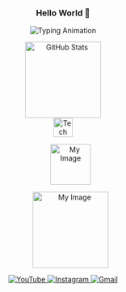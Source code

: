 <!-- ============================= -->
<!-- Title Section -->
<!-- ============================= -->
<!-- Centered greeting message -->
<h3 align="center">Hello World 👋</h3>

<!-- ============================= -->
<!-- Typing Animation Section -->
<!-- ============================= -->
<!-- Animated text to introduce yourself -->
<p align="center">
  <img 
    src="https://readme-typing-svg.demolab.com?font=Fira+Code&pause=1000&color=00C4FF&center=true&vCenter=true&width=500&lines=Hi+I%27m+Snow_Dev...;Shall+we+build+something+together?" 
    alt="Typing Animation" 
  />
</p>

<!-- ============================= -->
<!-- GitHub Stats Section -->
<!-- ============================= -->
<div align="center">
  <!-- GitHub contribution stats card -->
  <img 
    src="https://github-readme-stats.vercel.app/api?username=SnowDev01&show_icons=true&theme=nord&count_private=true" 
    height="150" 
    alt="GitHub Stats" 
  />
  

<!-- ============================= -->
<!-- Tools / Technologies and Personal Image -->
<!-- ============================= -->
<div align="center">
  <!-- Icons representing programming languages and tools -->
  <img 
    src="https://skillicons.dev/icons?i=python,java,cs,cpp,godot,bash,neovim,vscode,linux,git,github" 
    height="38" 
    alt="Tech Icons" 
  />

 <img 
    src="https://cdn.discordapp.com/attachments/1356953921406500936/1428821716687392908/image.png?ex=68f3e56b&is=68f293eb&hm=b9bbfb378fd795a4dcdc5bfe41c451681d2a71ce1ca6b08133244f52b88488f7&" 
    height="80" 
    alt="My Image" 
    style="margin-left:30px;"
  />
</div>

  
  <!-- Personal image -->
  <img 
    src="https://i.pinimg.com/1200x/ef/84/df/ef84df73c2ebf4068618a401ae3f0f1e.jpg" 
    height="150" 
    alt="My Image" 
    style="margin-left:30px;"
  />
</div>

<!-- ============================= -->
<!-- Contact Badges Section -->
<!-- ============================= -->
<div align="center">
  <!-- YouTube link -->
  <a href="https://www.youtube.com/@snow_dev-01" target="_blank">
    <img 
      src="https://img.shields.io/static/v1?message=YouTube&logo=youtube&color=1E90FF&style=for-the-badge&logoColor=white" 
      alt="YouTube" 
    />
  </a>
  
  <!-- Instagram link -->
  <a href="https://www.instagram.com/snow_dev01?igsh=azVmbDR0MWM4bWFs" target="_blank">
    <img 
      src="https://img.shields.io/static/v1?message=Instagram&logo=instagram&color=1E90FF&style=for-the-badge&logoColor=white" 
      alt="Instagram" 
    />
  </a>

  
  <!-- Gmail link -->
  <a href="mailto:eusoumatheusfernandes@gmail.com" target="_blank">
    <img 
      src="https://img.shields.io/static/v1?message=Gmail&logo=gmail&color=1E90FF&style=for-the-badge&logoColor=white" 
      alt="Gmail" 
    />
  </a>
</div>
